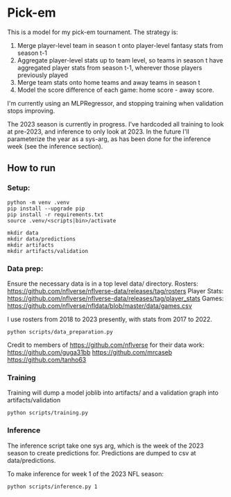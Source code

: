 # Pick-em

This is a model for my pick-em tournament. The strategy is:

1. Merge player-level team in season t onto player-level fantasy stats from season t-1
2. Aggregate player-level stats up to team level, so teams in season t have aggregated player stats from season t-1, wherever those players previously played
3. Merge team stats onto home teams and away teams in season t
4. Model the score difference of each game: home score - away score. 

I'm currently using an MLPRegressor, and stopping training when validation stops improving.

The 2023 season is currently in progress. I've hardcoded all training to look at pre-2023, and inference to only look at 2023. In the future I'll parameterize the year as a sys-arg, as has been done for the inference week (see the inference section).

## How to run

### Setup:
```
python -m venv .venv
pip install --upgrade pip
pip install -r requirements.txt
source .venv/<scripts|bin>/activate

mkdir data
mkdir data/predictions
mkdir artifacts
mkdir artifacts/validation
```

### Data prep:
Ensure the necessary data is in a top level data/ directory. 
Rosters: https://github.com/nflverse/nflverse-data/releases/tag/rosters
Player Stats: https://github.com/nflverse/nflverse-data/releases/tag/player_stats
Games: https://github.com/nflverse/nfldata/blob/master/data/games.csv

I use rosters from 2018 to 2023 presently, with stats from 2017 to 2022. 

```
python scripts/data_preparation.py
```

Credit to members of https://github.com/nflverse for their data work:
https://github.com/guga31bb
https://github.com/mrcaseb
https://github.com/tanho63

### Training

Training will dump a model joblib into artifacts/ and a validation graph into artifacts/validation
```
python scripts/training.py
```

### Inference

The inference script take one sys arg, which is the week of the 2023 season to create predictions for. Predictions are dumped to csv at data/predictions.

To make inference for week 1 of the 2023 NFL season:
```
python scripts/inference.py 1
```

